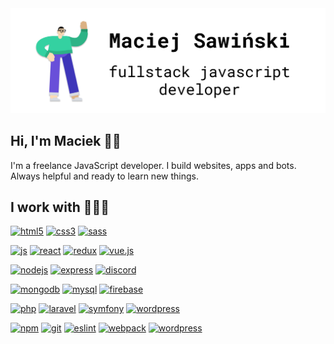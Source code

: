 <img src="https://raw.githubusercontent.com/maciejsawinski/maciejsawinski/master/github-header-img.png" alt="Maciej Sawiński fullstack javascript developer">

## Hi, I'm Maciek 👋🏻

I'm a freelance JavaScript developer. I build websites, apps and bots. Always helpful and ready to learn new things.

## I work with 👨🏻‍💻

[![html5](https://img.shields.io/badge/-HTML5-e85d25?style=flat&logo=html5&logoColor=white)](https://github.com/maciejsawinski)
[![css3](https://img.shields.io/badge/-CSS3-25A1E1?style=flat&logo=css3&logoColor=white)](https://github.com/maciejsawinski)
[![sass](https://img.shields.io/badge/-Sass-gray?style=flat&logo=sass)](https://github.com/maciejsawinski)

[![js](https://img.shields.io/badge/-JavaScript-black?style=flat&logo=javascript)](https://github.com/maciejsawinski)
[![react](https://img.shields.io/badge/-React-black?style=flat&logo=react)](https://github.com/maciejsawinski)
[![redux](https://img.shields.io/badge/-Redux-764ABC?style=flat&logo=redux)](https://github.com/maciejsawinski)
[![vue.js](https://img.shields.io/badge/-Vue.js-black?style=flat&logo=vue.js)](https://github.com/maciejsawinski)

[![nodejs](https://img.shields.io/badge/-Node.js-90C640?style=flat&logo=node.js&logoColor=white)](https://github.com/maciejsawinski)
[![express](https://img.shields.io/badge/-Express.js-gray?style=flat)](https://github.com/maciejsawinski)
[![discord](https://img.shields.io/badge/-Discord.js-7289DA?style=flat&logo=discord&logoColor=white)](https://github.com/maciejsawinski)

[![mongodb](https://img.shields.io/badge/-MongoDB-black?style=flat&logo=mongodb)](https://github.com/maciejsawinski)
[![mysql](https://img.shields.io/badge/-MySQL-00618B?style=flat&logo=mysql&logoColor=white)](https://github.com/maciejsawinski)
[![firebase](https://img.shields.io/badge/-Firebase-F6850E?style=flat&logo=firebase&logoColor=white)](https://github.com/maciejsawinski)

[![php](https://img.shields.io/badge/-PHP-black?style=flat&logo=php)](https://github.com/maciejsawinski)
[![laravel](https://img.shields.io/badge/-Laravel-black?style=flat&logo=laravel)](https://github.com/maciejsawinski)
[![symfony](https://img.shields.io/badge/-Symfony-black?style=flat&logo=symfony)](https://github.com/maciejsawinski)
[![wordpress](https://img.shields.io/badge/-WordPress-black?style=flat&logo=wordpress)](https://github.com/maciejsawinski)

[![npm](https://img.shields.io/badge/-npm-black?style=flat&logo=npm)](https://github.com/maciejsawinski)
[![git](https://img.shields.io/badge/-Git-black?style=flat&logo=git)](https://github.com/maciejsawinski)
[![eslint](https://img.shields.io/badge/-ESlint-4B32C3?style=flat&logo=eslint)](https://github.com/maciejsawinski)
[![webpack](https://img.shields.io/badge/-Webpack-black?style=flat&logo=webpack)](https://github.com/maciejsawinski)
[![wordpress](https://img.shields.io/badge/-Prettier-c596c7?style=flat&logo=prettier&logoColor=white)](https://github.com/maciejsawinski)
